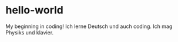 # hello-world
My beginning in coding!
Ich lerne Deutsch und auch coding. Ich mag Physiks und klavier. 
